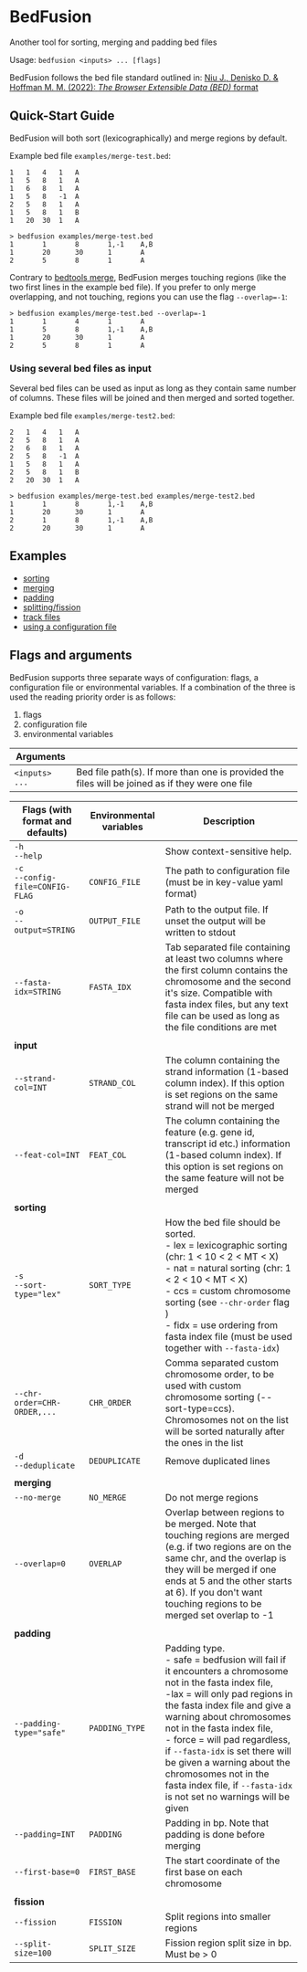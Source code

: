 # BedFusion

Another tool for sorting, merging and padding bed files

Usage: `bedfusion <inputs> ... [flags]`

BedFusion follows the bed file standard outlined in: [Niu J., Denisko D. & Hoffman M. M. (2022): *The Browser Extensible Data (BED)* format](https://github.com/samtools/hts-specs/blob/94500cf76f049e898dec7af23097d877fde5894e/BEDv1.pdf)

## Quick-Start Guide

BedFusion will both sort (lexicographically) and merge regions by default. 

Example bed file `examples/merge-test.bed`:

``` text
1	1	4	1	A
1	5	8	1	A
1	6	8	1	A
1	5	8	-1	A
2	5	8	1	A
1	5	8	1	B
1	20	30	1	A
```

``` shell
> bedfusion examples/merge-test.bed
1       1       8       1,-1    A,B
1       20      30      1       A
2       5       8       1       A
```

Contrary to [bedtools merge](https://bedtools.readthedocs.io/en/latest/content/tools/merge.html), BedFusion merges touching regions (like the two first lines in the example bed file). If you prefer to only merge overlapping, and not touching, regions you can use the flag `--overlap=-1`:

``` shell
> bedfusion examples/merge-test.bed --overlap=-1
1       1       4       1       A
1       5       8       1,-1    A,B
1       20      30      1       A
2       5       8       1       A
```

### Using several bed files as input

Several bed files can be used as input as long as they contain same number of columns. These files will be joined and then merged and sorted together.

Example bed file `examples/merge-test2.bed`:

``` text
2	1	4	1	A
2	5	8	1	A
2	6	8	1	A
2	5	8	-1	A
1	5	8	1	A
2	5	8	1	B
2	20	30	1	A
```

``` shell
> bedfusion examples/merge-test.bed examples/merge-test2.bed
1       1       8       1,-1    A,B
1       20      30      1       A
2       1       8       1,-1    A,B
2       20      30      1       A
```

## Examples

- [sorting](./docs/sorting.md)
- [merging](./docs/merging.md)
- [padding](./docs/padding.md)
- [splitting/fission](./docs/fission.md)
- [track files](./docs/track-files.md)
- [using a configuration file](./docs/config-file.md)

## Flags and arguments 

BedFusion supports three separate ways of configuration: flags, a configuration file or environmental variables. If a combination of the three is used the reading priority order is as follows: 

1. flags 
2. configuration file 
3. environmental variables


| Arguments      |                                                                                                  |
|----------------|--------------------------------------------------------------------------------------------------|
| `<inputs> ...` | Bed file path(s). If more than one is provided the files will be joined as if they were one file |


| Flags (with format and defaults)    | Environmental variables | Description                                                                                                                                                                                                                                                                                                                                                                                                                         |
|-------------------------------------|-------------------------|-------------------------------------------------------------------------------------------------------------------------------------------------------------------------------------------------------------------------------------------------------------------------------------------------------------------------------------------------------------------------------------------------------------------------------------|
| `-h`<br>`--help`                    |                         | Show context-sensitive help.                                                                                                                                                                                                                                                                                                                                                                                                        |
| `-c`<br>`--config-file=CONFIG-FLAG` | `CONFIG_FILE`           | The path to configuration file (must be in key-value yaml format)                                                                                                                                                                                                                                                                                                                                                                   |
| `-o`<br>`--output=STRING`           | `OUTPUT_FILE`           | Path to the output file. If unset the output will be written to stdout                                                                                                                                                                                                                                                                                                                                                              |
| `--fasta-idx=STRING`                | `FASTA_IDX`             | Tab separated file containing at least two columns where the first column contains the chromosome and the second it's size. Compatible with fasta index files, but any text file can be used as long as the file conditions are met                                                                                                                                                                                                 |
|                                     |                         |                                                                                                                                                                                                                                                                                                                                                                                                                                     |
| **input**                           |                         |                                                                                                                                                                                                                                                                                                                                                                                                                                     |
| `--strand-col=INT`                  | `STRAND_COL`            | The column containing the strand information (1-based column index). If this option is set regions on the same strand will not be merged                                                                                                                                                                                                                                                                                            |
| `--feat-col=INT`                    | `FEAT_COL`              | The column containing the feature (e.g. gene id, transcript id etc.) information (1-based column index). If this option is set regions on the same feature will not be merged                                                                                                                                                                                                                                                       |
|                                     |                         |                                                                                                                                                                                                                                                                                                                                                                                                                                     |
| **sorting**                         |                         |                                                                                                                                                                                                                                                                                                                                                                                                                                     |
| `-s`<br>`--sort-type="lex"`         | `SORT_TYPE`             | How the bed file should be sorted.<br>- lex = lexicographic sorting (chr: 1 < 10 < 2 < MT < X)<br>- nat = natural sorting (chr: 1 < 2 < 10 < MT < X)<br>- ccs = custom chromosome sorting (see `--chr-order` flag )<br>- fidx = use ordering from fasta index file (must be used together with `--fasta-idx`)                                                                                                                       |
| `--chr-order=CHR-ORDER,...`         | `CHR_ORDER`             | Comma separated custom chromosome order, to be used with custom chromosome sorting (--sort-type=ccs). Chromosomes not on the list will be sorted naturally after the ones in the list                                                                                                                                                                                                                                               |
| `-d`<br>`--deduplicate`             | `DEDUPLICATE`          | Remove duplicated lines                                                                                                                                                                                                                                                                                                                                                                                                             |
|                                     |                         |                                                                                                                                                                                                                                                                                                                                                                                                                                     |
| **merging**                         |                         |                                                                                                                                                                                                                                                                                                                                                                                                                                     |
| `--no-merge`                        | `NO_MERGE`              | Do not merge regions                                                                                                                                                                                                                                                                                                                                                                                                                |
| `--overlap=0`                       | `OVERLAP`               | Overlap between regions to be merged. Note that touching regions are merged (e.g. if two regions are on the same chr, and the overlap is they will be merged if one ends at 5 and the other starts at 6). If you don't want touching regions to be merged set overlap to -1                                                                                                                                                         |
|                                     |                         |                                                                                                                                                                                                                                                                                                                                                                                                                                     |
| **padding**                         |                         |                                                                                                                                                                                                                                                                                                                                                                                                                                     |
| `--padding-type="safe"`             | `PADDING_TYPE`          | Padding type.<br>- safe = bedfusion will fail if it encounters a chromosome not in the fasta index file,<br>-lax = will only pad regions in the fasta index file and give a warning about chromosomes not in the fasta index file,<br>- force = will pad regardless, if `--fasta-idx` is set there will be given a warning about the chromosomes not in the fasta index file, if `--fasta-idx` is not set no warnings will be given |
| `--padding=INT`                     | `PADDING`               | Padding in bp. Note that padding is done before merging                                                                                                                                                                                                                                                                                                                                                                             |
| `--first-base=0`                    | `FIRST_BASE`            | The start coordinate of the first base on each chromosome                                                                                                                                                                                                                                                                                                                                                                           |
|                                     |                         |                                                                                                                                                                                                                                                                                                                                                                                                                                     |
| **fission**                         |                         |                                                                                                                                                                                                                                                                                                                                                                                                                                     |
| `--fission`                         | `FISSION`               | Split regions into smaller regions                                                                                                                                                                                                                                                                                                                                                                                                  |
| `--split-size=100`                  | `SPLIT_SIZE`            | Fission region split size in bp. Must be > 0                                                                                                                                                                                                                                                                                                                                                                                        |
